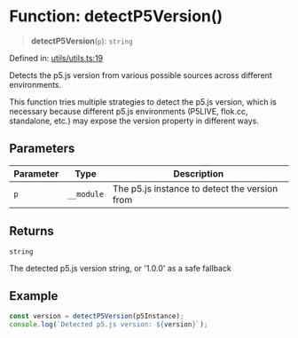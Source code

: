 # Function: detectP5Version()

> **detectP5Version**(`p`): `string`

Defined in: [utils/utils.ts:19](https://github.com/humanbydefinition/p5.asciify/blob/4c47e97c89b667f4fc3e388c4030c24c198a641c/src/lib/utils/utils.ts#L19)

Detects the p5.js version from various possible sources across different environments.

This function tries multiple strategies to detect the p5.js version, which is necessary
because different p5.js environments (P5LIVE, flok.cc, standalone, etc.) may expose
the version property in different ways.

## Parameters

| Parameter | Type       | Description                                   |
| --------- | ---------- | --------------------------------------------- |
| `p`       | `__module` | The p5.js instance to detect the version from |

## Returns

`string`

The detected p5.js version string, or '1.0.0' as a safe fallback

## Example

```typescript
const version = detectP5Version(p5Instance);
console.log(`Detected p5.js version: ${version}`);
```
